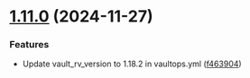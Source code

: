 # [1.11.0](https://github.com/arpanrec/home-lab/compare/1.10.0...1.11.0) (2024-11-27)


### Features

* Update vault_rv_version to 1.18.2 in vaultops.yml ([f463904](https://github.com/arpanrec/home-lab/commit/f463904eb4ef9899dd7b68285f4a342651b578db))
